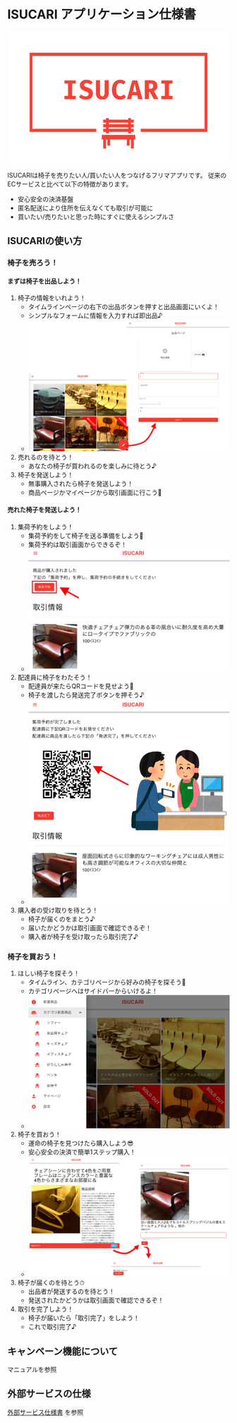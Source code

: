 # ISUCARI アプリケーション仕様書

<img src="../frontend/public/logo.png" alt="ロゴ" height="300px" />

ISUCARIは椅子を売りたい人/買いたい人をつなげるフリマアプリです。
従来のECサービスと比べて以下の特徴があります。

* 安心安全の決済基盤
* 匿名配送により住所を伝えなくても取引が可能に
* 買いたい/売りたいと思った時にすぐに使えるシンプルさ

## ISUCARIの使い方

### 椅子を売ろう！

#### まずは椅子を出品しよう！

1. 椅子の情報をいれよう！
    - タイムラインページの右下の出品ボタンを押すと出品画面にいくよ！
    - シンプルなフォームに情報を入力すれば即出品♪
    - ![1-1](images/1-1.png)
1. 売れるのを待とう！
    - あなたの椅子が買われるのを楽しみに待とう♪
1. 椅子を発送しよう！
    - 無事購入されたら椅子を発送しよう！
    - 商品ページかマイページから取引画面に行こう👀

#### 売れた椅子を発送しよう！

1. 集荷予約をしよう！
    - 集荷予約をして椅子を送る準備をしよう😤
    - 集荷予約は取引画面からできるぞ！
    - ![2-1](images/2-1.png)
1. 配達員に椅子をわたそう！
    - 配達員が来たらQRコードを見せよう📱
    - 椅子を渡したら発送完了ボタンを押そう♪
    - ![2-2](images/2-2.png)
1. 購入者の受け取りを待とう！
    - 椅子が届くのをまとう♪
    - 届いたかどうかは取引画面で確認できるぞ！
    - 購入者が椅子を受け取ったら取引完了♪

### 椅子を買おう！

1. ほしい椅子を探そう！
    - タイムライン、カテゴリページから好みの椅子を探そう👀
    - カテゴリページへはサイドバーからいけるよ！
    - ![3-1](images/3-1.png)
1. 椅子を買おう！
    - 運命の椅子を見つけたら購入しよう😎
    - 安心安全の決済で簡単1ステップ購入！
    - ![3-2](images/3-2.png)
1. 椅子が届くのを待とう⏱
    - 出品者が発送するのを待とう！
    - 発送されたかどうかは取引画面で確認できるぞ！
1. 取引を完了しよう！
    - 椅子が届いたら「取引完了」をしよう！
    - これで取引完了♪

## キャンペーン機能について

マニュアルを参照

##  外部サービスの仕様

[外部サービス仕様書](EXTERNAL_SERVICE_SPEC.md) を参照
